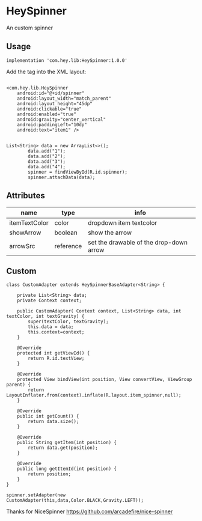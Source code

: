 # HeySpinner

An custom spinner 

## Usage
```
implementation 'com.hey.lib:HeySpinner:1.0.0'
```

Add the tag into the XML layout:

```

<com.hey.lib.HeySpinner
    android:id="@+id/spinner"
    android:layout_width="match_parent"
    android:layout_height="45dp"
    android:clickable="true"
    android:enabled="true"
    android:gravity="center_vertical"
    android:paddingLeft="10dp"
    android:text="item1" />
        
```


```
List<String> data = new ArrayList<>();
        data.add("1");
        data.add("2");
        data.add("3");
        data.add("4");
        spinner = findViewById(R.id.spinner);
        spinner.attachData(data);
```


## Attributes

name | type | info 
-|-|-|
itemTextColor | color |  dropdown item textcolor
showArrow  | boolean| show the arrow 
arrowSrc    |   reference |set the drawable of the drop-down arrow



## Custom 

```
class CustomAdapter extends HeySpinnerBaseAdapter<String> {

    private List<String> data;
    private Context context;
    
    public CustomAdapter( Context context, List<String> data, int textColor, int textGravity) {
        super(textColor, textGravity);
        this.data = data;
        this.context=context;
    }

    @Override
    protected int getViewId() {
        return R.id.textView;
    }

    @Override
    protected View bindView(int position, View convertView, ViewGroup parent) {
        return LayoutInflater.from(context).inflate(R.layout.item_spinner,null);
    }

    @Override
    public int getCount() {
        return data.size();
    }

    @Override
    public String getItem(int position) {
        return data.get(position);
    }

    @Override
    public long getItemId(int position) {
        return position;
    }
}

spinner.setAdapter(new CustomAdapter(this,data,Color.BLACK,Gravity.LEFT));

```


Thanks for NiceSpinner https://github.com/arcadefire/nice-spinner
